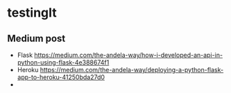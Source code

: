 # testingIt

## Medium post
- Flask https://medium.com/the-andela-way/how-i-developed-an-api-in-python-using-flask-4e388674f1  
- Heroku https://medium.com/the-andela-way/deploying-a-python-flask-app-to-heroku-41250bda27d0  
- 

